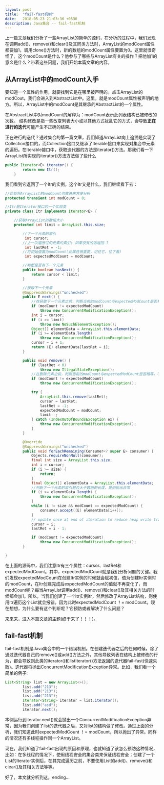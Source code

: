 ```yaml
---
layout: post
title:  "fail-fast机制"
date:   2018-05-23 21:03:36 +0530
description: Java集合 -- fail-fast机制
---
```


上一篇文章我们分析了一些ArrayList的简单的源码，在分析的过程中，我们发现在调用add()、remove()和clear()及其同类方法时，ArrayList的modCount属性都要加1，调用clone()方法时，新的数组的modCount属性要置为0。这里就很奇怪了，这个modCount是什么？他参与了哪些与ArrayList有关的操作？把他加1的意义是什么？带着这些问题，我们开始本篇文章的内容。

## 从ArrayList中的modCount入手

要知道一个属性的作用，就要找到它是在哪里被声明的。点击ArrayList的modCout，我们会进入到AbstractList中。这里，就是modCount属性被声明的地方。所以，ArrayList中的modCount是其继承的AbstractList的一个属性。

在AbstractList中对modCount的解释为：modCount表示此列表结构已被修改的次数。 结构修改是指一些改变列表大小或以其他方式扰乱它的方式，会导致**正在进行的迭代**可能产生不正确的结果。

正在进行的迭代？通过集合的第一篇文章，我们知道ArrayList向上追溯是实现了Collection接口的，而Collection接口又继承了Iterable接口来实现对集合中元素的遍历。在Iterable接口中，获取迭代器的方法是iterator()方法。那我们看一下ArrayList所实现的iterator()方法方法做了些什么

```java
public Iterator<E> iterator() {
        return new Itr();
    }
```

我们看到它返回了一个Itr的实例。这个Itr又是什么，我们继续看下去：

```java
//此处将ArrayList的modCount也放进来方便分析
protected transient int modCount = 0;

//Itr是Iterator接口的一个实现类
private class Itr implements Iterator<E> {

    //获取ArrayList的数组大小
    protected int limit = ArrayList.this.size;

        //下一个元素的索引
         int cursor;
        //上一次遍历过的元素的索引; 如果没有的话返回-1
         int lastRet = -1;
        //将初始值置为modCount(此属性很重要，记住它，往下看)
         int expectedModCount = modCount;

        //判断是否有下一个元素
        public boolean hasNext() {
            return cursor < limit;
        }

        //获取下一个元素
        @SuppressWarnings("unchecked")
        public E next() {
            //在获取下一个元素之前，判断当前的modCount与expectedModCount是否相等，不等则抛出异常
            if (modCount != expectedModCount)
                throw new ConcurrentModificationException();
            int i = cursor;
            if (i >= limit)
                throw new NoSuchElementException();
            Object[] elementData = ArrayList.this.elementData;
            if (i >= elementData.length)
                throw new ConcurrentModificationException();
            cursor = i + 1;
            return (E) elementData[lastRet = i];
        }

        public void remove() {
            if (lastRet < 0)
                throw new IllegalStateException();
            //在删除元素之前，判断当前的modCount与expectedModCount是否相等，不等则抛出异常
            if (modCount != expectedModCount)
                throw new ConcurrentModificationException();

            try {
                ArrayList.this.remove(lastRet);
                cursor = lastRet;
                lastRet = -1;
                expectedModCount = modCount;
                limit--;
            } catch (IndexOutOfBoundsException ex) {
                throw new ConcurrentModificationException();
            }
        }

        @Override
        @SuppressWarnings("unchecked")
        public void forEachRemaining(Consumer<? super E> consumer) {
            Objects.requireNonNull(consumer);
            final int size = ArrayList.this.size;
            int i = cursor;
            if (i >= size) {
                return;
            }
            final Object[] elementData = ArrayList.this.elementData;
            //判断下一个元素的索引是否大于数组的长度，是则抛出异常
            if (i >= elementData.length) {
                throw new ConcurrentModificationException();
            }
            while (i != size && modCount == expectedModCount) {
                consumer.accept((E) elementData[i++]);
            }
            // update once at end of iteration to reduce heap write traffic
            cursor = i;
            lastRet = i - 1;

            if (modCount != expectedModCount)
                throw new ConcurrentModificationException();
        }

}
```

在上面的源码中，我们注意Itr有三个属性：cursor、lastRet和expectedModCount。其中，expectedModCount就是我们分析问题的关键。我们发现expectedModCount在创建Itr实例的时候就会赋初值，值为创建Itr实例时的modCount，在Itr创建完成后expectedModCount的值就不再变化了，而modCount呢？每当ArrayList调用add()、remove()和clear()及其相关方法的时候都会加1。所以，当我们创建了一个Itr实例itr，然后修改了ArrayList结构，则使用itr遍历这个List就会报错。因为此时expectedModCount ！= modCount。现在想想，为什么要有这个判断呢？它预防或者解决了什么问题？

来来来，进入本篇文章的主题(终于来了！！！)。

## fail-fast机制

fail-fast机制是Java集合中的一个错误机制。在创建迭代器之后的任何时候，除了通过迭代器自己的remove()或add()方法之外，其他导致列表在结构上被修改的行为，都会导致则此类的iterator()和listIterator()方法返回的迭代器fail-fast(快速失败)。迭代器将抛出ConcurrentModificationException异常。比如，我们看一个简单的例子:

```java
List<String> list = new ArrayList<>();
        list.add("213");
        list.add("213");
        list.add("213");
        Iterator<String> iterator = list.iterator();
        list.add("asd");
        iterator.next();
```

本例运行到iterator.next()就会抛出一个ConcurrentModificationException异常，因为我们创建了list的迭代器之后，又对list的结构做了修改。通过上面的分析，我们知道此时expectedModCount ！= modCount，所以抛出了异常。同样的情况还有多线程操作同一个ArrayList。

现在，我们知道了fail-fast出现的原因和原理，也就知道了该怎么预防这种情况，比如：在多线程的情况下，使用线程安全的集合类来保证线程安全；创建了一个List的Iterator实例后，在其完成遍历之前，不要使用List的add()、remove()和clear()及其相关方法等等。

好了，本文就分析到这，ending...

